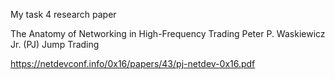 
My task 4 research paper

The Anatomy of Networking in High-Frequency Trading
Peter P. Waskiewicz Jr. (PJ)
Jump Trading


https://netdevconf.info/0x16/papers/43/pj-netdev-0x16.pdf